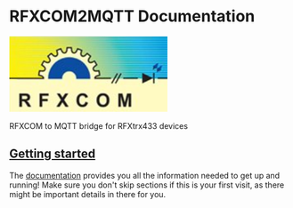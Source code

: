 # RFXCOM2MQTT Documentation

[![RFXCOM](rfxcom.png)](http://www.rfxcom.com)

RFXCOM to MQTT bridge for RFXtrx433 devices

## [Getting started](./index.md)
The [documentation](./index.md) provides you all the information needed to get up and running! Make sure you don't skip sections if this is your first visit, as there might be important details in there for you.